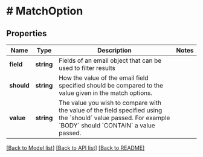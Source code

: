 # # MatchOption

## Properties

Name | Type | Description | Notes
------------ | ------------- | ------------- | -------------
**field** | **string** | Fields of an email object that can be used to filter results |
**should** | **string** | How the value of the email field specified should be compared to the value given in the match options. |
**value** | **string** | The value you wish to compare with the value of the field specified using the &#x60;should&#x60; value passed. For example &#x60;BODY&#x60; should &#x60;CONTAIN&#x60; a value passed. |

[[Back to Model list]](../../README#models) [[Back to API list]](../../README#endpoints) [[Back to README]](../../README)
